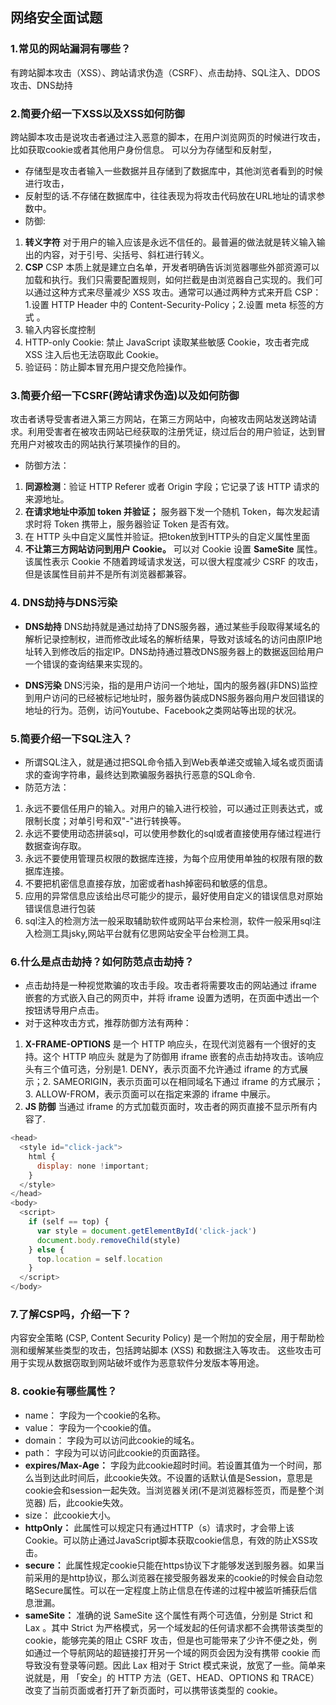 ## 网络安全面试题
### 1.常见的网站漏洞有哪些？
有跨站脚本攻击（XSS）、跨站请求伪造（CSRF）、点击劫持、SQL注入、DDOS攻击、DNS劫持

### 2.简要介绍一下XSS以及XSS如何防御
跨站脚本攻击是说攻击者通过注入恶意的脚本，在用户浏览网页的时候进行攻击，比如获取cookie或者其他用户身份信息。
可以分为存储型和反射型，
+ 存储型是攻击者输入一些数据并且存储到了数据库中，其他浏览者看到的时候进行攻击，
+ 反射型的话.不存储在数据库中，往往表现为将攻击代码放在URL地址的请求参数中。
+ 防御:
1. **转义字符** 对于用户的输入应该是永远不信任的。最普遍的做法就是转义输入输出的内容，对于引号、尖括号、斜杠进行转义。
2. **CSP** CSP 本质上就是建立白名单，开发者明确告诉浏览器哪些外部资源可以加载和执行。我们只需要配置规则，如何拦截是由浏览器自己实现的。我们可以通过这种方式来尽量减少 XSS 攻击。通常可以通过两种方式来开启 CSP：1.设置 HTTP Header 中的 Content-Security-Policy；2.设置 meta 标签的方式 <meta http-equiv="Content-Security-Policy">。
3. 输入内容长度控制
4. HTTP-only Cookie: 禁止 JavaScript 读取某些敏感 Cookie，攻击者完成 XSS 注入后也无法窃取此 Cookie。
5. 验证码：防止脚本冒充用户提交危险操作。

### 3.简要介绍一下CSRF(跨站请求伪造)以及如何防御
攻击者诱导受害者进入第三方网站，在第三方网站中，向被攻击网站发送跨站请求。利用受害者在被攻击网站已经获取的注册凭证，绕过后台的用户验证，达到冒充用户对被攻击的网站执行某项操作的目的。
+ 防御方法：
1. **同源检测**：验证 HTTP Referer 或者 Origin 字段；它记录了该 HTTP 请求的来源地址。
2. **在请求地址中添加 token 并验证；** 服务器下发一个随机 Token，每次发起请求时将 Token 携带上，服务器验证 Token 是否有效。
3. 在 HTTP 头中自定义属性并验证。把token放到HTTP头的自定义属性里面
4. **不让第三方网站访问到用户 Cookie。** 可以对 Cookie 设置 **SameSite** 属性。该属性表示 Cookie 不随着跨域请求发送，可以很大程度减少 CSRF 的攻击，但是该属性目前并不是所有浏览器都兼容。


### 4. DNS劫持与DNS污染
+ **DNS劫持** DNS劫持就是通过劫持了DNS服务器，通过某些手段取得某域名的解析记录控制权，进而修改此域名的解析结果，导致对该域名的访问由原IP地址转入到修改后的指定IP。DNS劫持通过篡改DNS服务器上的数据返回给用户一个错误的查询结果来实现的。

+ **DNS污染**  DNS污染，指的是用户访问一个地址，国内的服务器(非DNS)监控到用户访问的已经被标记地址时，服务器伪装成DNS服务器向用户发回错误的地址的行为。范例，访问Youtube、Facebook之类网站等出现的状况。


### 5.简要介绍一下SQL注入？
+ 所谓SQL注入，就是通过把SQL命令插入到Web表单递交或输入域名或页面请求的查询字符串，最终达到欺骗服务器执行恶意的SQL命令.
+ 防范方法：
1. 永远不要信任用户的输入。对用户的输入进行校验，可以通过正则表达式，或限制长度；对单引号和双"-"进行转换等。
2. 永远不要使用动态拼装sql，可以使用参数化的sql或者直接使用存储过程进行数据查询存取。
3. 永远不要使用管理员权限的数据库连接，为每个应用使用单独的权限有限的数据库连接。
4. 不要把机密信息直接存放，加密或者hash掉密码和敏感的信息。
5. 应用的异常信息应该给出尽可能少的提示，最好使用自定义的错误信息对原始错误信息进行包装
6. sql注入的检测方法一般采取辅助软件或网站平台来检测，软件一般采用sql注入检测工具jsky,网站平台就有亿思网站安全平台检测工具。

### 6.什么是点击劫持？如何防范点击劫持？
+ 点击劫持是一种视觉欺骗的攻击手段。攻击者将需要攻击的网站通过 iframe 嵌套的方式嵌入自己的网页中，并将 iframe 设置为透明，在页面中透出一个按钮诱导用户点击。
+ 对于这种攻击方式，推荐防御方法有两种：
1. **X-FRAME-OPTIONS** 是一个 HTTP 响应头，在现代浏览器有一个很好的支持。这个 HTTP 响应头 就是为了防御用 iframe 嵌套的点击劫持攻击。该响应头有三个值可选，分别是1. DENY，表示页面不允许通过 iframe 的方式展示；2. SAMEORIGIN，表示页面可以在相同域名下通过 iframe 的方式展示； 3. ALLOW-FROM，表示页面可以在指定来源的 iframe 中展示。
2. **JS 防御** 当通过 iframe 的方式加载页面时，攻击者的网页直接不显示所有内容了.
```javascript
<head>
  <style id="click-jack">
    html {
      display: none !important;
    }
  </style>
</head>
<body>
  <script>
    if (self == top) {
      var style = document.getElementById('click-jack')
      document.body.removeChild(style)
    } else {
      top.location = self.location
    }
  </script>
</body>
```

### 7.了解CSP吗，介绍一下？
内容安全策略 (CSP, Content Security Policy) 是一个附加的安全层，用于帮助检测和缓解某些类型的攻击，包括跨站脚本 (XSS) 和数据注入等攻击。 这些攻击可用于实现从数据窃取到网站破坏或作为恶意软件分发版本等用途。

### 8. cookie有哪些属性？
+ name： 字段为一个cookie的名称。
+ value： 字段为一个cookie的值。
+ domain： 字段为可以访问此cookie的域名。
+ path： 字段为可以访问此cookie的页面路径。
+ **expires/Max-Age：** 字段为此cookie超时时间。若设置其值为一个时间，那么当到达此时间后，此cookie失效。不设置的话默认值是Session，意思是cookie会和session一起失效。当浏览器关闭(不是浏览器标签页，而是整个浏览器) 后，此cookie失效。
+ size： 此cookie大小。
+ **httpOnly：**  此属性可以规定只有通过HTTP（s）请求时，才会带上该 Cookie。可以防止通过JavaScript脚本获取cookie信息，有效的防止XSS攻击。
+ **secure：**  此属性规定cookie只能在https协议下才能够发送到服务器。如果当前采用的是http协议，那么浏览器在接受服务器发来的cookie的时候会自动忽略Secure属性。可以在一定程度上防止信息在传递的过程中被监听捕获后信息泄漏。
+ **sameSite：**  准确的说 SameSite 这个属性有两个可选值，分别是 Strict 和 Lax 。其中 Strict 为严格模式，另一个域发起的任何请求都不会携带该类型的 cookie，能够完美的阻止 CSRF 攻击，但是也可能带来了少许不便之处，例如通过一个导航网站的超链接打开另一个域的网页会因为没有携带 cookie 而导致没有登录等问题。因此 Lax 相对于 Strict 模式来说，放宽了一些。简单来说就是，用 「安全」的 HTTP 方法（GET、HEAD、OPTIONS 和 TRACE）改变了当前页面或者打开了新页面时，可以携带该类型的 cookie。